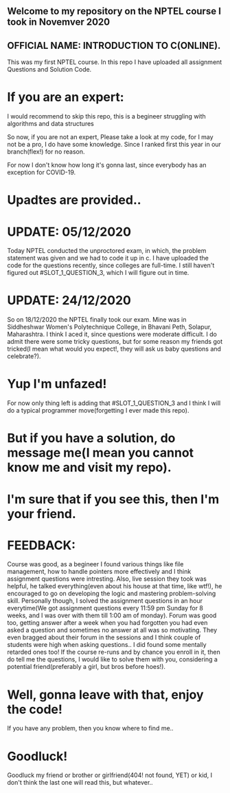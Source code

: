 ## Welcome to my repository on the NPTEL course I took in Novemver 2020
## OFFICIAL NAME: INTRODUCTION TO C(ONLINE).
This was my first NPTEL course.
In this repo I have uploaded all assignment Questions and Solution Code.

# If you are an expert:
I would recommend to skip this repo, this is a begineer struggling with algorithms and data structures

So now, if you are not an expert, Please take a look at my code, for I may not be a pro, I do have some knowledge.
Since I ranked first this year in our branch(flex!) for no reason.

For now I don't know how long it's gonna last, since everybody has an exception for COVID-19.
# Upadtes are provided..

# UPDATE: 05/12/2020
Today NPTEL conducted the unproctored exam, in which, the problem statement was given and we had to code it up in c.
I have uploaded the code for the questions recently, since colleges are full-time.
I still haven't figured out #SLOT_1_QUESTION_3, which I will figure out in time.

# UPDATE: 24/12/2020
So on 18/12/2020 the NPTEL finally took our exam. Mine was in Siddheshwar Women's Polytechnique College, in Bhavani Peth, Solapur, Maharashtra.
I think I aced it, since questions were moderate difficult.
I do admit there were some tricky questions, but for some reason my friends got tricked(I mean what would you expect!, they will ask us baby questions and celebrate?).
# Yup I'm unfazed!
For now only thing left is adding that #SLOT_1_QUESTION_3 and I think I will do a typical programmer move(forgetting I ever made this repo).

# But if you have a solution, do message me(I mean you cannot know me and visit my repo).
# I'm sure that if you see this, then I'm your friend.

# FEEDBACK:
Course was good, as a begineer I found various things like file management, how to handle pointers more effectively and I think assignment questions were intresting.
Also, live session they took was helpful, he talked everything(even about his house at that time, like wtf!), he encouraged to go on developing the logic and mastering problem-solving skill.
Personally though, I solved the assignment questions in an hour everytime(We got assignment questions every 11:59 pm Sunday for 8 weeks, and I was over with them till 1:00 am of monday).
Forum was good too, getting answer after a week when you had forgotten you had even asked a question and sometimes no answer at all was so motivating.
They even bragged about their forum in the sessions and I think couple of students were high when asking questions.. I did found some mentally retarded ones too!
If the course re-runs and by chance you enroll in it, then do tell me the questions, I would like to solve them with you, considering a potential friend(preferably a girl, but bros before hoes!).

# Well, gonna leave with that, enjoy the code!
If you have any problem, then you know where to find me..
# Goodluck!
Goodluck my friend or brother or girlfriend(404! not found, YET) or kid, I don't think the last one will read this, but whatever..